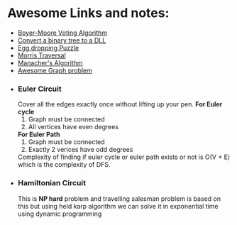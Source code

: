 <h1> Awesome Links and notes: </h1>
<ul>
  <li>
    <a href = "https://leetcode.com/problems/majority-element/solution/#"> Boyer-Moore Voting Algorithm </a>
  </li>
  <li>
    <a href = "https://www.geeksforgeeks.org/convert-a-given-binary-tree-to-doubly-linked-list-set-2/"> Convert a binary tree to a DLL </a>
  </li>
  <li> 
    <a href="https://www.geeksforgeeks.org/dynamic-programming-set-11-egg-dropping-puzzle/">Egg dropping Puzzle </a>
  </li>
  <li> 
    <a href="https://www.geeksforgeeks.org/inorder-tree-traversal-without-recursion-and-without-stack/">Morris Traversal</a>
  </li>
  <li> 
    <a href="https://www.youtube.com/watch?v=nbTSfrEfo6M&t=2s">Manacher's Algorithm </a>
  </li>
  <li> 
    <a href="https://leetcode.com/problems/evaluate-division/description/"> Awesome Graph problem </a>
  </li>
  <li>
    <h3> Euler Circuit</h3> Cover all the edges exactly once without lifting up your pen.
    <b>For Euler cycle </b><br>
    <ol><li> Graph must be connected</li><li>All vertices have even degrees</li></ol>
    <b>For Euler Path</b><br>
    <ol><li> Graph must be connected</li><li>Exactly 2 verices have odd degrees</li></ol>
    Complexity of finding if euler cycle or euler path exists or not is O(V + E) which is the complexity of DFS.
  </li>
  <li> <h3> Hamiltonian Circuit </h3> This is <b>NP hard</b> problem and travelling salesman problem is based on this but using held karp algorithm we can solve it in exponential time using dynamic programming
  </li>
</ul>
